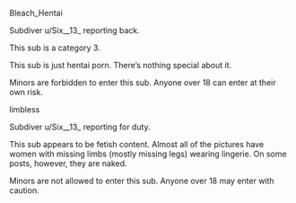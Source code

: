 Bleach_Hentai

Subdiver u/Six__13_ reporting back.

This sub is a category 3.

This sub is just hentai porn. There’s nothing special about it.

Minors are forbidden to enter this sub. Anyone over 18 can enter at their own risk.

limbless

Subdiver u/Six__13_ reporting for duty.

This sub appears to be fetish content. Almost all of the pictures have women with missing limbs (mostly missing legs) wearing lingerie. On some posts, however, they are naked.

Minors are not allowed to enter this sub. Anyone over 18 may enter with caution.